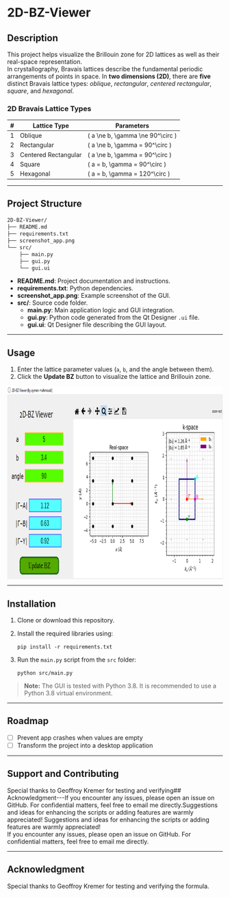 # 2D-BZ-Viewer

## Description

This project helps visualize the Brillouin zone for 2D lattices as well as their real-space representation.  
In crystallography, Bravais lattices describe the fundamental periodic arrangements of points in space. In **two dimensions (2D)**, there are **five** distinct Bravais lattice types: *oblique*, *rectangular*, *centered rectangular*, *square*, and *hexagonal*.

### 2D Bravais Lattice Types

| # | Lattice Type         | Parameters                                 |
|---|---------------------|--------------------------------------------|
| 1 | Oblique             | \( a \ne b, \gamma \ne 90^\circ \)         |
| 2 | Rectangular         | \( a \ne b, \gamma = 90^\circ \)           |
| 3 | Centered Rectangular| \( a \ne b, \gamma = 90^\circ \)           |
| 4 | Square              | \( a = b, \gamma = 90^\circ \)             |
| 5 | Hexagonal           | \( a = b, \gamma = 120^\circ \)            |

---

## Project Structure

```
2D-BZ-Viewer/
├── README.md
├── requirements.txt
├── screenshot_app.png
└── src/
    ├── main.py
    ├── gui.py
    └── gui.ui
```

- **README.md**: Project documentation and instructions.
- **requirements.txt**: Python dependencies.
- **screenshot_app.png**: Example screenshot of the GUI.
- **src/**: Source code folder.
  - **main.py**: Main application logic and GUI integration.
  - **gui.py**: Python code generated from the Qt Designer `.ui` file.
  - **gui.ui**: Qt Designer file describing the GUI layout.

---

## Usage

1. Enter the lattice parameter values (`a`, `b`, and the angle between them).
2. Click the **Update BZ** button to visualize the lattice and Brillouin zone.

<img src="screenshot_app.png" alt="GUI Screenshot" width="700" height="450" style="display: block; margin: auto;"/>

---

## Installation

1. Clone or download this repository.
2. Install the required libraries using:

   ```console
   pip install -r requirements.txt
   ```

3. Run the `main.py` script from the `src` folder:

   ```console
   python src/main.py
   ```

> **Note:** The GUI is tested with Python 3.8. It is recommended to use a Python 3.8 virtual environment.

---

## Roadmap

- [ ] Prevent app crashes when values are empty
- [ ] Transform the project into a desktop application

---

## Support and Contributing










Special thanks to Geoffroy Kremer for testing and verifying## Acknowledgment---If you encounter any issues, please open an issue on GitHub. For confidential matters, feel free to email me directly.Suggestions and ideas for enhancing the scripts or adding features are warmly appreciated!  Suggestions and ideas for enhancing the scripts or adding features are warmly appreciated!  
If you encounter any issues, please open an issue on GitHub. For confidential matters, feel free to email me directly.

---

## Acknowledgment

Special thanks to Geoffroy Kremer for testing and verifying the formula.




